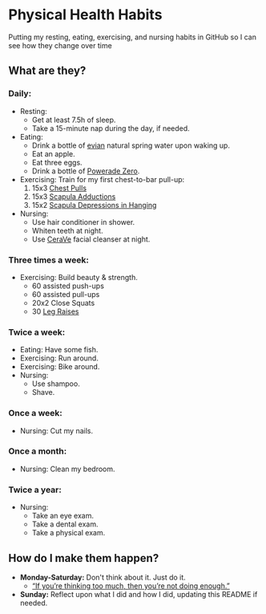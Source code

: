 # Physical Health Habits
Putting my resting, eating, exercising, and nursing habits in GitHub so I can see how they change over time

## What are they?

### Daily:
- Resting:
  - Get at least 7.5h of sleep.
  - Take a 15-minute nap during the day, if needed.
- Eating:
  - Drink a bottle of [evian](https://www.evian.com/en_us) natural spring water upon waking up.
  - Eat an apple.
  - Eat three eggs.
  - Drink a bottle of [Powerade Zero](https://www.powerade.com/products/powerade-zero).
- Exercising: Train for my first chest-to-bar pull-up:
  1. 15x3 [Chest Pulls](https://youtu.be/644NJ6tA7JE?si=GvBM1B5fwheO02Ig&t=18)
  2. 15x3 [Scapula Adductions](https://youtu.be/644NJ6tA7JE?si=umgfYVmGDbu2kuGk&t=83)
  3. 15x2 [Scapula Depressions in Hanging](https://www.youtube.com/watch?v=644NJ6tA7JE&t=132s)
- Nursing:
  - Use hair conditioner in shower.
  - Whiten teeth at night.
  - Use [CeraVe](https://www.cerave.com/skincare/cleansers/facial-cleansers) facial cleanser at night.

### Three times a week:
- Exercising: Build beauty & strength.
  - 60 assisted push-ups
  - 60 assisted pull-ups
  - 20x2 Close Squats
  - 30 [Leg Raises](https://www.youtube.com/watch?v=tzfu4euI2Jw&t=369s)

### Twice a week:
- Eating: Have some fish.
- Exercising: Run around.
- Exercising: Bike around.
- Nursing:
  - Use shampoo.
  - Shave.

### Once a week:
- Nursing: Cut my nails.
  
### Once a month:
- Nursing: Clean my bedroom.

### Twice a year:
- Nursing:
  - Take an eye exam.
  - Take a dental exam.
  - Take a physical exam.

## How do I make them happen?
- **Monday-Saturday:** Don't think about it. Just do it.
  - [“If you’re thinking too much, then you’re not doing enough.”](https://youtu.be/34vRhK6Imw0?si=AS--S1e0fSXAdT7Y)
- **Sunday:** Reflect upon what I did and how I did, updating this README if needed.
